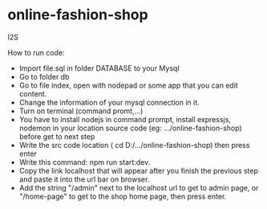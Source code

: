 # online-fashion-shop
I2S

How to run code:
- Import file.sql in folder DATABASE to your Mysql
- Go to folder db
- Go to file index, open with nodepad or some app that you can edit content.
- Change the information of your mysql connection in it.
- Turn on terminal (command promt,...)
- You have to install nodejs in command prompt, 
install expressjs, nodemon in your location source code (eg: .../online-fashion-shop) before get to next step 
- Write the src code location ( cd D:/.../online-fashion-shop) then press enter
- Write this command: npm run start:dev.
- Copy the link localhost that will appear after you finish the previous step and paste it into the url bar on browser.
- Add the string "/admin" next to the localhost url to get to admin page, or "/home-page" to get to the shop home page, then press enter. 